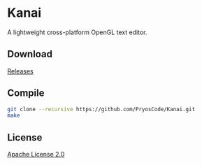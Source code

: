 # Kanai

A lightweight cross-platform OpenGL text editor.

## Download

[Releases](https://github.com/PryosCode/Kanai/releases)

## Compile

```bash
git clone --recursive https://github.com/PryosCode/Kanai.git
make
```

## License

[Apache License 2.0](https://github.com/PryosCode/Kanai/blob/master/LICENSE)